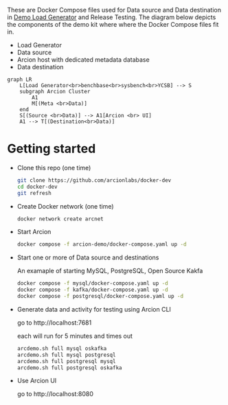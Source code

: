 These are Docker Compose files used for Data source and Data destination in [Demo Load Generator](https://github.com/arcionlabs/arcion-demo) and Release Testing.
The diagram below depicts the components of the demo kit where where the Docker Compose files fit in.

- Load Generator
- Data source
- Arcion host with dedicated metadata database
- Data destination

```mermaid
graph LR
    L[Load Generator<br>benchbase<br>sysbench<br>YCSB] --> S
    subgraph Arcion Cluster
        A1
        M[(Meta <br>Data)]
    end
    S[(Source <br>Data)] --> A1[Arcion <br> UI]
    A1 --> T[(Destination<br>Data)]
```

# Getting started

- Clone this repo (one time)

    ```bash
    git clone https://github.com/arcionlabs/docker-dev 
    cd docker-dev
    git refresh
    ```

- Create Docker network (one time)

    ```bash
    docker network create arcnet
    ```

- Start Arcion

    ```bash
    docker compose -f arcion-demo/docker-compose.yaml up -d
    ```

- Start one or more of Data source and destinations

  An examaple of starting MySQL, PostgreSQL, Open Source Kakfa

    ```bash
    docker compose -f mysql/docker-compose.yaml up -d
    docker compose -f kafka/docker-compose.yaml up -d
    docker compose -f postgresql/docker-compose.yaml up -d
    ```

- Generate data and activity for testing using Arcion CLI

    go to http://localhost:7681

    each will run for 5 minutes and times out

    ```bash
    arcdemo.sh full mysql oskafka
    arcdemo.sh full mysql postgresql
    arcdemo.sh full postgresql mysql
    arcdemo.sh full postgresql oskafka
    ```
- Use Arcion UI

    go to http://localhost:8080


